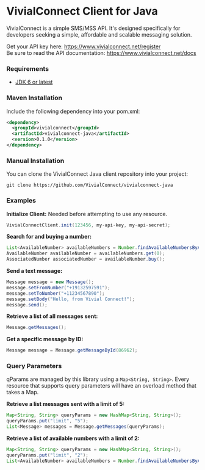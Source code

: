 
# VivialConnect Client for Java

VivialConnect is a simple SMS/MSS API. It's designed specifically for developers seeking a simple, affordable and scalable messaging solution.

Get your API key here: https://www.vivialconnect.net/register <br />
Be sure to read the API documentation: https://www.vivialconnect.net/docs 


### Requirements

* [JDK 6 or latest](http://www.oracle.com/technetwork/java/javase/downloads/index.html)  

### Maven Installation

Include the following dependency into your pom.xml:
```xml
<dependency>
  <groupId>vivialconnect</groupId>
  <artifactId>vivialconnect-java</artifactId>
  <version>0.1.0</version>
</dependency>
```
### Manual Installation

You can clone the VivialConnect Java client repository into your project:
```
git clone https://github.com/VivialConnect/vivialconnect-java
```

### Examples

__Initialize Client:__ Needed before attempting to use any resource.

```java
VivialConnectClient.init(123456, my-api-key, my-api-secret);
```

__Search for and buying a number:__ 

```java
List<AvailableNumber> availableNumbers = Number.findAvailableNumbersByAreaCode("302");
AvailableNumber availableNumber = availableNumbers.get(0);
AssociatedNumber associatedNumber = availableNumber.buy();
```
__Send a text message:__ 

```java
Message message = new Message();
message.setFromNumber("+19132597591");
message.setToNumber("+11234567890");
message.setBody("Hello, from Vivial Connect!");
message.send(); 
```
__Retrieve a list of all messages sent:__ 

```java
Message.getMessages();
```
__Get a specific message by ID:__ 

```java
Message message = Message.getMessageById(86962);
```

### Query Parameters

qParams are managed by this library using a `Map<String, String>`. Every resource that supports query parameters will have an overload method that takes a Map.

__Retrieve a list messages sent with a limit of 5:__
```java
Map<String, String> queryParams = new HashMap<String, String>();
queryParams.put("limit", "5");
List<Message> messages = Message.getMessages(queryParams);
```

__Retrieve a list of available numbers with a limit of 2:__
```java
Map<String, String> queryParams = new HashMap<String, String>();
queryParams.put("limit", "2");
List<AvailableNumber> availableNumbers = Number.findAvailableNumbersByAreaCode("302", queryParams);
```